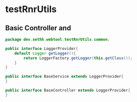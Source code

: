 # testRnrUtils

## Basic Controller and 
```java
package dev.xethh.webtool.testRnrUtils.common;

public interface LoggerProvider{
    default Logger getLogger(){
        return LoggerFactory.getLogger(this.getClass());
    }
}

public interface BaseService extends LoggerProvider{
}

public interface BaseController extends LoggerProvider{
}
```
